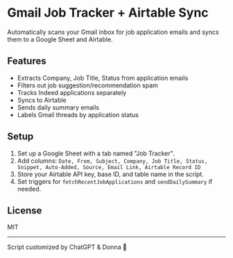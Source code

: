 # Gmail Job Tracker + Airtable Sync

Automatically scans your Gmail inbox for job application emails and syncs them to a Google Sheet and Airtable.

## Features

- Extracts Company, Job Title, Status from application emails
- Filters out job suggestion/recommendation spam
- Tracks Indeed applications separately
- Syncs to Airtable
- Sends daily summary emails
- Labels Gmail threads by application status

## Setup

1. Set up a Google Sheet with a tab named "Job Tracker".
2. Add columns:
   `Date, From, Subject, Company, Job Title, Status, Snippet, Auto-Added, Source, Email Link, Airtable Record ID`
3. Store your Airtable API key, base ID, and table name in the script.
4. Set triggers for `fetchRecentJobApplications` and `sendDailySummary` if needed.

## License

MIT

---

Script customized by ChatGPT & Donna 💜
